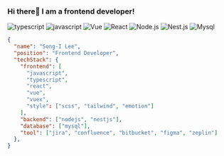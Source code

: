 ### Hi there👋 I am a frontend developer!

![typescript](https://img.shields.io/badge/-TypeScript-007ACC?&logo=TypeScript&logoColor=white)
![javascript](https://img.shields.io/badge/-JavaScript-F7E01C?&logo=JavaScript&logoColor=white)
![Vue](https://img.shields.io/badge/-Vue.js-4fc08d?style=flat&logo=vuedotjs&logoColor=white)
![React](https://img.shields.io/badge/-React-61DAFB?&logo=react&logoColor=white)
![Node.js](https://img.shields.io/badge/-Node.js-339933?&logo=Node.js&logoColor=white)
![Nest.js](https://img.shields.io/badge/-NestJs-ea2845?style=flat-square&logo=nestjs&logoColor=white)
![Mysql](https://img.shields.io/badge/-MySQL-4479A1?&logo=MySQL&logoColor=white)

```JSON
{
  "name": "Song-I Lee",
  "position": "Frontend Developer",
  "techStack": {
    "frontend": [
      "javascript",
      "typescript",
      "react",
      "vue",
      "vuex",
      "style": ["scss", "tailwind", "emotion"]   
    ],
    "backend": ["nodejs", "nestjs"],
    "database": ["mysql"],
    "tool": ["jira", "confluence", "bitbucket", "figma", "zeplin"]
  },
}
```
